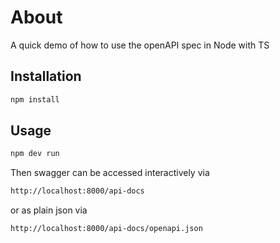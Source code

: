 # About

A quick demo of how to use the openAPI spec in Node with TS

## Installation

```bash
npm install
```

## Usage

```bash
npm dev run
```

Then swagger can be accessed interactively via

```html
http://localhost:8000/api-docs
```

or as plain json via

```html
http://localhost:8000/api-docs/openapi.json
```
